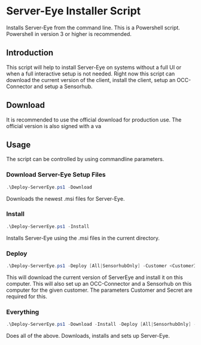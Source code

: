 # Server-Eye Installer Script
Installs Server-Eye from the command line.
This is a Powershell script. Powershell in version 3 or higher is recommended.

## Introduction
This script will help to install Server-Eye on systems without a full UI or when a full interactive setup is not needed.
Right now this script can download the current version of the client, install the client, setup an OCC-Connector and setup a Sensorhub.

## Download
It is recommended to use the official download for production use. The official version is also signed with a va


## Usage

The script can be controlled by using commandline parameters.

### Download Server-Eye Setup Files
```PowerShell
.\Deploy-ServerEye.ps1 -Download
```
Downloads the newest .msi files for Server-Eye.

### Install
```PowerShell
.\Deploy-ServerEye.ps1 -Install
```
Installs Server-Eye using the .msi files in the current directory.

### Deploy
```PowerShell
.\Deploy-ServerEye.ps1 -Deploy [All|SensorhubOnly] -Customer <CustomerID> -Secret <SecretKey> [-ParentGuid <OccConnectorId]
```
This will download the current version of ServerEye and install it on this computer.
This will also set up an OCC-Connector and a Sensorhub on this computer for the given customer.
The parameters Customer and Secret are required for this.

### Everything
```PowerShell
.\Deploy-ServerEye.ps1 -Download -Install -Deploy [All|SensorhubOnly] -Customer <CustomerID> -Secret <SecretKey> [-ParentGuid <OccConnectorId]
```
Does all of the above. Downloads, installs and sets up Server-Eye.
